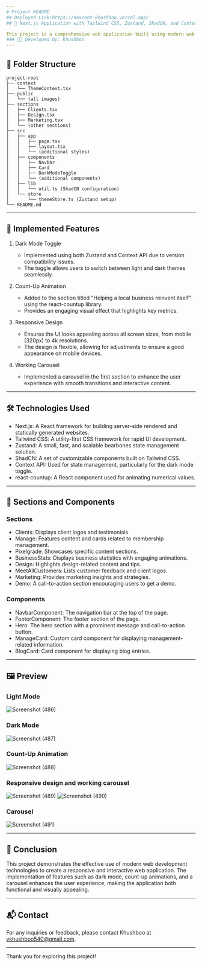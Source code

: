 ```yaml
---
# Project README
## Deployed Link:https://nexcent-khushboo.vercel.app/
## 📘 Next.js Application with Tailwind CSS, Zustand, ShadCN, and Context API

This project is a comprehensive web application built using modern web technologies including Next.js, Tailwind CSS, Zustand, ShadCN, and Context API. The application showcases a well-structured and responsive design, optimized for various screen sizes ranging from mobile devices to 4k screens. The implementation emphasizes readability, scalability, and maintainability.
### 👨‍💻 Developed by: Khushboo
---
```


## 📂 Folder Structure

```
project-root
├── context
│   └── ThemeContext.tsx
├── public
│   └── (all images)
├── sections
│   ├── Clients.tsx
│   ├── Design.tsx
│   ├── Marketing.tsx
│   └── (other sections)
├── src
│   ├── app
│   │   ├── page.tsx
│   │   ├── layout.tsx
│   │   └── (additional styles)
│   ├── components
│   │   ├── Navbar
│   │   ├── Card
│   │   ├── DarkModeToggle
│   │   └── (additional components)
│   ├── lib
│   │   └── util.ts (ShadCN configuration)
│   └── store
│       └── themeStore.ts (Zustand setup)
└── README.md

```

---

## 🚀 Implemented Features

1. Dark Mode Toggle

   - Implemented using both Zustand and Context API due to version compatibility issues.
   - The toggle allows users to switch between light and dark themes seamlessly.

2. Count-Up Animation

   - Added to the section titled "Helping a local business reinvent itself" using the react-countup library.
   - Provides an engaging visual effect that highlights key metrics.

3. Responsive Design

   - Ensures the UI looks appealing across all screen sizes, from mobile (320px) to 4k resolutions.
   - The design is flexible, allowing for adjustments to ensure a good appearance on mobile devices.

4. Working Carousel
   - Implemented a carousel in the first section to enhance the user experience with smooth transitions and interactive content.

---

## 🛠 Technologies Used

- Next.js: A React framework for building server-side rendered and statically generated websites.
- Tailwind CSS: A utility-first CSS framework for rapid UI development.
- Zustand: A small, fast, and scalable bearbones state management solution.
- ShadCN: A set of customizable components built on Tailwind CSS.
- Context API: Used for state management, particularly for the dark mode toggle.
- react-countup: A React component used for animating numerical values.

---

## 📑 Sections and Components

### Sections

- Clients: Displays client logos and testimonials.
- Manage: Features content and cards related to membership management.
- Pixelgrade: Showcases specific content sections.
- BusinessStats: Displays business statistics with engaging animations.
- Design: Highlights design-related content and tips.
- MeetAllCustomers: Lists customer feedback and client logos.
- Marketing: Provides marketing insights and strategies.
- Demo: A call-to-action section encouraging users to get a demo.

### Components

- NavbarComponent: The navigation bar at the top of the page.
- FooterComponent: The footer section of the page.
- Hero: The hero section with a prominent message and call-to-action button.
- ManageCard: Custom card component for displaying management-related information.
- BlogCard: Card component for displaying blog entries.

---

## 🖼 Preview

### Light Mode

![Screenshot (486)](https://github.com/RIOLOG/PPA-Assignment/assets/84015430/fd387081-c4cf-4494-b0f4-9d114d032aab)

### Dark Mode

![Screenshot (487)](https://github.com/RIOLOG/PPA-Assignment/assets/84015430/26d8f62c-4a6b-4a3c-b563-62c8d7d81434)

### Count-Up Animation

![Screenshot (488)](https://github.com/RIOLOG/PPA-Assignment/assets/84015430/f44d00f0-dce4-402f-9d63-9d6b1f565015)

### Responsive design and working carousel

![Screenshot (489)](https://github.com/RIOLOG/PPA-Assignment/assets/84015430/fef51a27-e85b-43c9-8148-ea292396cc82)
![Screenshot (490)](https://github.com/RIOLOG/PPA-Assignment/assets/84015430/c18edabd-4cd5-448b-aefb-9381b5b9b87f)

### Carousel

![Screenshot (491)](https://github.com/RIOLOG/PPA-Assignment/assets/84015430/86bda829-918a-4854-a94d-57c4e057201e)

---

## 📜 Conclusion

This project demonstrates the effective use of modern web development technologies to create a responsive and interactive web application. The implementation of features such as dark mode, count-up animations, and a carousel enhances the user experience, making the application both functional and visually appealing.

---

## 📬 Contact

For any inquiries or feedback, please contact Khushboo at [vkhushboo540@gmail.com](mailto:vkhushboo540@gmail.com).

---

Thank you for exploring this project!
